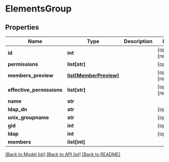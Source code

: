 # ElementsGroup

## Properties

Name | Type | Description | Notes
------------ | ------------- | ------------- | -------------
**id** | **int** |  | [optional] [readonly] 
**permissions** | **list[str]** |  | [optional] 
**members_preview** | [**list[MemberPreview]**](MemberPreview.md) |  | [optional] [readonly] 
**effective_permissions** | **list[str]** |  | [optional] [readonly] 
**name** | **str** |  | 
**ldap_dn** | **str** |  | [optional] 
**unix_groupname** | **str** |  | [optional] 
**gid** | **int** |  | [optional] 
**ldap** | **int** |  | [optional] 
**members** | **list[int]** |  | 

[[Back to Model list]](../#documentation-for-models) [[Back to API list]](../#documentation-for-api-endpoints) [[Back to README]](../)


